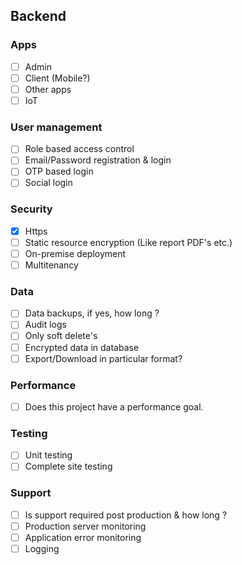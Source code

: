 ## Backend

### Apps

- [ ] Admin
- [ ] Client (Mobile?)
- [ ] Other apps
- [ ] IoT

### User management

- [ ] Role based access control
- [ ] Email/Password registration & login
- [ ] OTP based login
- [ ] Social login

### Security

- [x] Https
- [ ] Static resource encryption (Like report PDF's etc.)
- [ ] On-premise deployment
- [ ] Multitenancy

### Data

- [ ] Data backups, if yes, how long ?
- [ ] Audit logs
- [ ] Only soft delete's
- [ ] Encrypted data in database
- [ ] Export/Download in particular format?

### Performance

- [ ] Does this project have a performance goal. 

### Testing

- [ ] Unit testing
- [ ] Complete site testing

### Support

- [ ] Is support required post production & how long ?
- [ ] Production server monitoring
- [ ] Application error monitoring
- [ ] Logging
